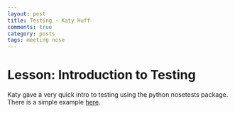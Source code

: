 ```yaml
---
layout: post
title: Testing - Katy Huff
comments: true
category: posts
tags: meeting nose
---
```



# Lesson: Introduction to Testing

Katy gave a very quick intro to testing using the python nosetests package. There is a simple example [here][testing].


[testing]: https://github.com/thehackerwithin/berkeley/tree/master/testing "Testing Example" 


